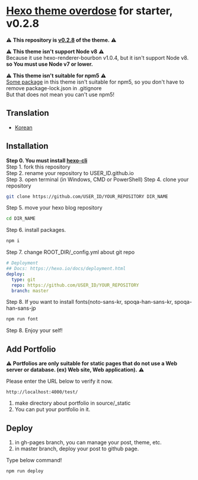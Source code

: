 # [Hexo theme overdose](https://github.com/HyunSeob/hexo-theme-overdose) for starter, v0.2.8
⚠ **This repository is [v0.2.8](https://github.com/HyunSeob/hexo-theme-overdose/releases/tag/v0.2.8) of the theme.** ⚠   

⚠ **This theme isn't support Node v8** ⚠  
Because it use hexo-renderer-bourbon v1.0.4,
but it isn't support Node v8.  
**so You must use Node v7 or lower.**

⚠ **This theme isn't suitable for npm5** ⚠  
[Some package](https://github.com/mapbox/node-pre-gyp/issues/298) in this theme isn't suitable for npm5,
so you don't have to remove package-lock.json in .gitignore  
But that does not mean you can't use npm5!

## Translation  
* [Korean](README_KOREAN.md)

## Installation
**Step 0. You must install [hexo-cli](https://hexo.io/docs/index.html)**  
Step 1. fork this repository  
Step 2. rename your repository to USER_ID.github.io  
Step 3. open terminal (in Windows, CMD or PowerShell) 
Step 4. clone your repository
```bash
git clone https://github.com/USER_ID/YOUR_REPOSITORY DIR_NAME
```
Step 5. move your hexo blog repository
```bash
cd DIR_NAME
```
Step 6. install packages.
```bash
npm i
```
Step 7. change ROOT_DIR/_config.yml about git repo  
```yaml
# Deployment
## Docs: https://hexo.io/docs/deployment.html
deploy:
  type: git
  repo: https://github.com/USER_ID/YOUR_REPOSITORY
  branch: master
```
Step 8. If you want to install fonts(noto-sans-kr, spoqa-han-sans-kr, spoqa-han-sans-jp
```bash
npm run font
```
Step 8. Enjoy your self!

## Add Portfolio
⚠ **Portfolios are only suitable for static pages that do not use a Web server or database. (ex) Web site, Web application).** ⚠

Please enter the URL below to verify it now.
```
http://localhost:4000/test/
```

1. make directory about portfolio in source/_static  
2. You can put your portfolio in it.  

## Deploy
1. in gh-pages branch, you can manage your post, theme, etc.  
2. in master branch, deploy your post to github page.

Type below command!  
```bash
npm run deploy
```